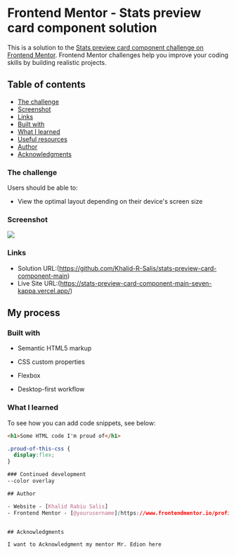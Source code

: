 # Frontend Mentor - Stats preview card component solution

This is a solution to the [Stats preview card component challenge on Frontend Mentor](https://www.frontendmentor.io/challenges/stats-preview-card-component-8JqbgoU62). Frontend Mentor challenges help you improve your coding skills by building realistic projects. 

## Table of contents

  - [The challenge](#the-challenge)
  - [Screenshot](#screenshot)
  - [Links](#links)
  - [Built with](#built-with)
  - [What I learned](#what-i-learned)
  - [Useful resources](#useful-resources)
- [Author](#author)
- [Acknowledgments](#acknowledgments)

### The challenge

Users should be able to:

- View the optimal layout depending on their device's screen size

### Screenshot

![](./desktop-design.jpg)

### Links

- Solution URL:(https://github.com/Khalid-R-Salis/stats-preview-card-component-main)
- Live Site URL:(https://stats-preview-card-component-main-seven-kappa.vercel.app/)

## My process

### Built with

- Semantic HTML5 markup
- CSS custom properties
- Flexbox

- Desktop-first workflow
### What I learned


To see how you can add code snippets, see below:

```html
<h1>Some HTML code I'm proud of</h1>
```
```css
.proud-of-this-css {
  display:flex;
}

### Continued development
--color overlay

## Author

- Website - [Khalid Rabiu Salis]
- Frontend Mentor - [@yourusername](https://www.frontendmentor.io/profile/Khalid-R-Salis)


## Acknowledgments

I want to Acknowledgment my mentor Mr. Edion here